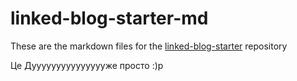 # linked-blog-starter-md
These are the markdown files for the [linked-blog-starter](https://github.com/matthewwong525/linked-blog-starter) repository





Це Дуууууууууууууууже просто :)p